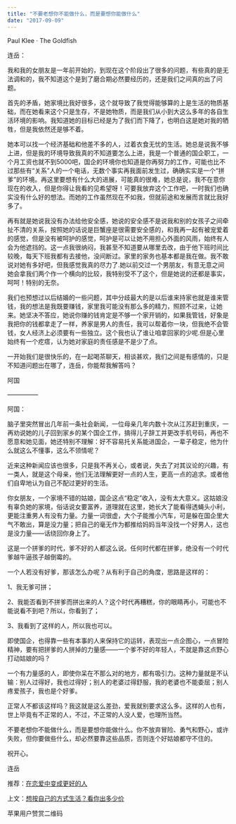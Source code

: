 ```yaml
---
title: "不要老想你不能做什么，而是要想你能做什么"
date: "2017-09-09"
---
```


 Paul Klee · The Goldfish

连岳：

我和我的女朋友是一年前开始的，到现在这个阶段出了很多的问题，有些真的是无法调和的，我不知道这个是到了磨合期必然要经历的，还是我们之间真的出了问题。

首先的矛盾，她家境比我好很多，这个就导致了我觉得能够算的上是生活的物质基础，而在她看来这个只是生存，不是她物质，而是我们从小到大这么多年的各自生活环境的影响。我知道她的目标已经是为了我们而下降了，也明白这是她对我的牺牲，但是我依然还是够不着。

她本可以找一个经济基础和他差不多的人，过着衣食无忧的生活。她总是说我不够上进，但是我的环境导致我真的不知道要怎么上进，我是一个普通的国企职工，一个月工资也就不到5000吧，国企的环境你也知道是你再努力的工作，可能也比不过那些有“关系”人的一个电话，无数个事实再我面前发生过，确确实实是一个“拼爹”的环境。再这里要想有什么大的进展，可能真的很难，她总是说，我不在意你现在的收入，但是你得让我看的见希望呀！可要我放弃这个工作吧，一时我们也确实没有什么好的想法。而她的工作虽然现在不如我，但就前途和发展而言就比我好多了。

再有就是她说我没有办法给他安全感，她说的安全感不是说我和别的女孩子之间牵扯不清的关系，按照她的话说是巨蟹座是很需要安全感的，和我再一起有被宠爱着的感觉，但是没有被呵护的感觉，呵护是可以让她不用担心外面的风雨，始终有人会为他遮挡的。这一点我很纳闷，我甚至不知道要从哪里去改，由于他下班时间比较晚，每天下班我都有去接他，没间断过。家里的家务也基本都是我在做。我不敢说对她有多好吧，但我感觉我真的尽力了.她以前交过一个男朋友，有意无意之间她会拿我们两个作一个横向的比较，我特别受不了这个，但是她说的还都是事实，呵呵！特别的无奈。

我们也预想过以后结婚的一些问题，其中分歧最大的是以后谁来持家也就是谁来管钱，我的想法是我既要赚钱，家里我可能没有那么多的精力，照顾不过来，让她来。她坚决不答应，她说你赚的钱肯定是不够一个家开销的，如果我管钱，好象是我把你的钱都拿走了一样，养家是男人的责任，我可以帮着你一块，但我绝不会管钱，女人经济上必须要有一些独立。这个我也认了谁让咱拿回家的少呢.但是心里始终有一个疙瘩，认为她对家庭的责任感是不是少了点。

一开始我们是很快乐的，在一起喝茶聊天，相谈甚欢，我们之间是有感情的，只是不知道问题出在哪了，连岳，你能帮我解答吗？

阿国

—————

阿国：

脑子里突然冒出几年前一条社会新闻，一位母亲几年内数十次从江苏赶到重庆，一再劝说她的儿子回到家乡的某个国企工作，搞得儿子辞工并更改手机号码，再也不愿意和她见面，她还特别不理解：好不容易托关系能进国企，一辈子稳定，他为什么就这么不懂事，这么不领情呢？  

近来这种新闻应该也很多，只是我不再关心，或者说，失去了对其议论的兴趣，有一类人，就是这个母亲，他们无法理解更好一点的人生，更高一点的追求。或者他们自卑地认为自己不配过更好的生活。

你女朋友，一个家境不错的姑娘，国企这点“稳定”收入，没有太大意义。这姑娘没有辜负她的家境，俗话说女要富养，道理就在这里，她长大了能看得透蝇头小利，更能注重男人有没有力量。力量一词很虚，大个子能推小汽车，可是躲在国企里大气不敢出，算是没力量；把自己的毫无作为都推给妈妈当年没找一个好男人，这也是没力量——话绕回你身上了。

这是一个拼爹的时代，爹不好的人都这么说。任何时代都在拼爹，绝没有一个时代爹越牛逼孩子越倒霉的。

一个人若没有好爹，那该怎么办呢？从有利于自己的角度，思路是这样的：

1、我无爹可拼；

2、我能否看到不拼爹而拼出来的人？这个时代再糟糕，你的眼睛再小，可能也不能说看不到吧？所以，你看到了；

3、我看到了这样的人，所以我也可以。

即使国企，也得靠一些有本事的人来保持它的运转，表现出一点企图心，一点冒险精神，要有把拼爹的人拼掉的力量感——一个爹不好的年轻人，不就是靠这点野心打动姑娘的吗？ 

一个有力量感的人，即使你呆在不那么对的地方，都有吸引力。这种力量就是不认输：别人过得好，我也过得好；别人的老婆过得舒服，我的老婆也不能委屈；别人疼爱孩子，我也是个好爹。

正常人不都该这样吗？我这就是这么差劲，爱我就别要求这么多。这样的人也有，世上毕竟有不正常的人，不过，不正常的人没人爱，也理所当然。

不要老想你不能做什么，而是要想你能做什么。你不放弃冒险、勇气和野心，或许失败，但你要做些什么，却必然要靠这些品质，否则连个好姑娘都守不住的。

祝开心。

连岳

推荐：[在恋爱中变成更好的人](http://mp.weixin.qq.com/s?__biz=MjM5NDU0Mjk2MQ==&mid=2651623425&idx=1&sn=7781966eb3cd78fdc7517b7384a8d154&chksm=bd7e141f8a099d09fabeb6ef87c0367eae1c7d43481d0c3cb97e967f70b2d68916de0229a233&scene=21#wechat_redirect)

上文：[想按自己的方式生活？看你出多少价](http://mp.weixin.qq.com/s?__biz=MjM5NDU0Mjk2MQ==&mid=2651623462&idx=1&sn=ce9eea96d0a4c3962b20997d03f096bf&chksm=bd7e14388a099d2e23cd601dbb3031f949ba930f50648e6e7a1bde91f1941bb506d3a2fe00a1&scene=21#wechat_redirect)

苹果用户赞赏二维码
